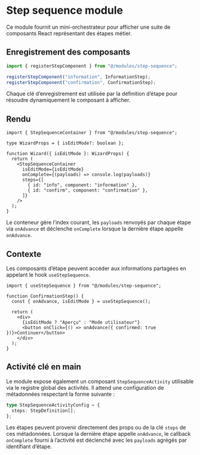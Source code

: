 # Step sequence module

Ce module fournit un mini-orchestrateur pour afficher une suite de composants React représentant des étapes métier.

## Enregistrement des composants

```ts
import { registerStepComponent } from "@/modules/step-sequence";

registerStepComponent("information", InformationStep);
registerStepComponent("confirmation", ConfirmationStep);
```

Chaque clé d’enregistrement est utilisée par la définition d’étape pour résoudre dynamiquement le composant à afficher.

## Rendu

```tsx
import { StepSequenceContainer } from "@/modules/step-sequence";

type WizardProps = { isEditMode?: boolean };

function Wizard({ isEditMode }: WizardProps) {
  return (
    <StepSequenceContainer
      isEditMode={isEditMode}
      onComplete={(payloads) => console.log(payloads)}
      steps={[
        { id: "info", component: "information" },
        { id: "confirm", component: "confirmation" },
      ]}
    />
  );
}
```

Le conteneur gère l’index courant, les `payloads` renvoyés par chaque étape via `onAdvance` et déclenche `onComplete` lorsque la dernière étape appelle `onAdvance`.

## Contexte

Les composants d’étape peuvent accéder aux informations partagées en appelant le hook `useStepSequence`.

```tsx
import { useStepSequence } from "@/modules/step-sequence";

function ConfirmationStep() {
  const { onAdvance, isEditMode } = useStepSequence();

  return (
    <div>
      {isEditMode ? "Aperçu" : "Mode utilisateur"}
      <button onClick={() => onAdvance({ confirmed: true })}>Continuer</button>
    </div>
  );
}
```

## Activité clé en main

Le module expose également un composant `StepSequenceActivity` utilisable via le registre global des activités. Il attend une configuration de métadonnées respectant la forme suivante :

```ts
type StepSequenceActivityConfig = {
  steps: StepDefinition[];
};
```

Les étapes peuvent provenir directement des props ou de la clé `steps` de ces métadonnées. Lorsque la dernière étape appelle `onAdvance`, le callback `onComplete` fourni à l’activité est déclenché avec les `payloads` agrégés par identifiant d’étape.
